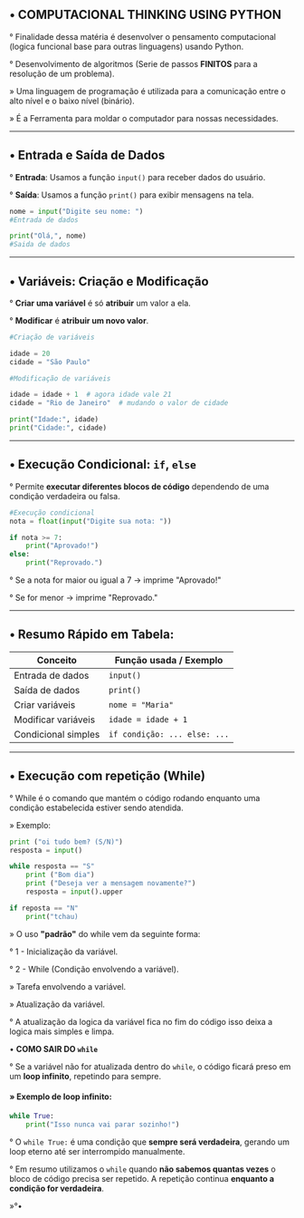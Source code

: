 ## • **COMPUTACIONAL THINKING USING PYTHON**

° Finalidade dessa matéria é desenvolver o pensamento computacional (logica funcional base para outras linguagens) usando Python.

° Desenvolvimento de algoritmos (Serie de passos **FINITOS** para a resolução de um problema).

» Uma linguagem de programação é utilizada para a comunicação entre o alto nível e o baixo nível (binário).

» É a Ferramenta para moldar o computador para nossas necessidades.

--------------------------------------------------------------------------------

## • **Entrada e  Saída de Dados**

° **Entrada**: Usamos a função `input()` para receber dados do usuário.  

° **Saída**: Usamos a função `print()` para exibir mensagens na tela. 

```python
nome = input("Digite seu nome: ")
#Entrada de dados

print("Olá,", nome)
#Saida de dados
```
---

## •  **Variáveis: Criação e Modificação**

° **Criar uma variável** é só **atribuir** um valor a ela.  

° **Modificar** é **atribuir um novo valor**.

```python
#Criação de variáveis

idade = 20
cidade = "São Paulo"

#Modificação de variáveis

idade = idade + 1  # agora idade vale 21
cidade = "Rio de Janeiro"  # mudando o valor de cidade

print("Idade:", idade)
print("Cidade:", cidade)

```

---

## •  **Execução Condicional: `if`, `else`**

° Permite **executar diferentes blocos de código** dependendo de uma condição verdadeira ou falsa.

```python
#Execução condicional
nota = float(input("Digite sua nota: "))

if nota >= 7:
    print("Aprovado!")
else:
    print("Reprovado.")
```

° Se a nota for maior ou igual a 7 → imprime "Aprovado!"

° Se for menor → imprime "Reprovado."

---

## •  **Resumo Rápido em Tabela**:

| Conceito            | Função usada / Exemplo       |
| ------------------- | ---------------------------- |
| Entrada de dados    | `input()`                    |
| Saída de dados      | `print()`                    |
| Criar variáveis     | `nome = "Maria"`             |
| Modificar variáveis | `idade = idade + 1`          |
| Condicional simples | `if condição: ... else: ...` |

---

## • **Execução com repetição (While)**

° While é o comando que mantém o código rodando enquanto uma condição estabelecida estiver sendo atendida.

» Exemplo:

```python
print ("oi tudo bem? (S/N)")
resposta = input()

while resposta == "S"
	print ("Bom dia")
	print ("Deseja ver a mensagem novamente?")
	resposta = input().upper

if reposta == "N"
	print("tchau)
```

» O uso **"padrão"** do while vem da seguinte forma:

° 1 - Inicialização da variável.

° 2 - While (Condição envolvendo a variável).

» Tarefa envolvendo a variável.

» Atualização da variável.  

° A atualização da logica da variável fica no fim do código isso deixa a logica mais simples e limpa.

 • **COMO SAIR DO `while`**

° Se a variável não for atualizada dentro do `while`, o código ficará preso em um **loop infinito**, repetindo para sempre.

#### » **Exemplo de loop infinito:**

```python
while True:
    print("Isso nunca vai parar sozinho!")
```

° O `while True:` é uma condição que **sempre será verdadeira**, gerando um loop eterno até ser interrompido manualmente.

° Em resumo utilizamos o `while` quando **não sabemos quantas vezes** o bloco de código precisa ser repetido. A repetição continua **enquanto a condição for verdadeira**.



»°•
